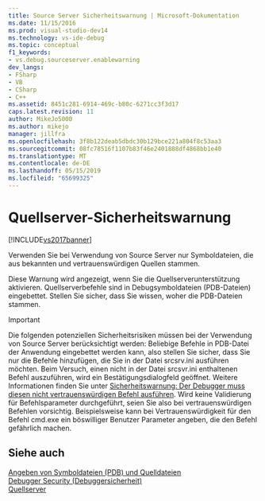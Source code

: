 ```yaml
---
title: Source Server Sicherheitswarnung | Microsoft-Dokumentation
ms.date: 11/15/2016
ms.prod: visual-studio-dev14
ms.technology: vs-ide-debug
ms.topic: conceptual
f1_keywords:
- vs.debug.sourceserver.enablewarning
dev_langs:
- FSharp
- VB
- CSharp
- C++
ms.assetid: 8451c281-6914-469c-b80c-6271cc3f3d17
caps.latest.revision: 11
author: MikeJo5000
ms.author: mikejo
manager: jillfra
ms.openlocfilehash: 3f8b122deab5dbdc30b129bce221a804f8c53aa3
ms.sourcegitcommit: 08fc78516f1107b83f46e2401888df4868bb1e40
ms.translationtype: MT
ms.contentlocale: de-DE
ms.lasthandoff: 05/15/2019
ms.locfileid: "65699325"
---
```

# <a name="source-server-security-alert"></a>Quellserver-Sicherheitswarnung
[!INCLUDE[vs2017banner](../includes/vs2017banner.md)]

Verwenden Sie bei Verwendung von Source Server nur Symboldateien, die aus bekannten und vertrauenswürdigen Quellen stammen.  
  
 Diese Warnung wird angezeigt, wenn Sie die Quellserverunterstützung aktivieren. Quellserverbefehle sind in Debugsymboldateien (PDB-Dateien) eingebettet. Stellen Sie sicher, dass Sie wissen, woher die PDB-Dateien stammen.  
  
> [!IMPORTANT]
> Die folgenden potenziellen Sicherheitsrisiken müssen bei der Verwendung von Source Server berücksichtigt werden: Beliebige Befehle in PDB-Datei der Anwendung eingebettet werden kann, also stellen Sie sicher, dass Sie nur die Befehle hinzufügen, die Sie in der Datei srcsrv.ini ausführen möchten. Beim Versuch, einen nicht in der Datei srcsvr.ini enthaltenen Befehl auszuführen, wird ein Bestätigungsdialogfeld geöffnet. Weitere Informationen finden Sie unter [Sicherheitswarnung: Der Debugger muss diesen nicht vertrauenswürdigen Befehl ausführen](../debugger/security-warning-debugger-must-execute-untrusted-command.md). Wird keine Validierung für Befehlsparameter durchgeführt, seien Sie also bei vertrauenswürdigen Befehlen vorsichtig. Beispielsweise kann bei Vertrauenswürdigkeit für den Befehl cmd.exe ein böswilliger Benutzer Parameter angeben, die den Befehl gefährlich machen.  
  
## <a name="see-also"></a>Siehe auch  
 [Angeben von Symboldateien (PDB) und Quelldateien](../debugger/specify-symbol-dot-pdb-and-source-files-in-the-visual-studio-debugger.md)   
 [Debugger Security (Debuggersicherheit)](../debugger/debugger-security.md)   
 [Quellserver](https://msdn.microsoft.com/library/windows/desktop/ms680641.aspx)
